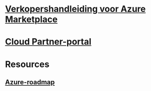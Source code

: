 # [Verkopershandleiding voor Azure Marketplace](./seller-guide/cloud-partner-portal-seller-guide.md)
# [Cloud Partner-portal](./cloud-partner-portal/cloud-partner-portal-what-is-the-cloud-partner-portal.md)
# Resources
## [Azure-roadmap](https://azure.microsoft.com/roadmap/)
